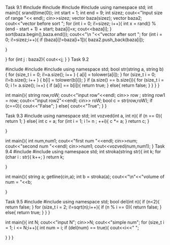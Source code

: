 Task 9.1
#include<iostream>
#include<vector>
#include<ctime>
#include<algorithm>
using namespace std;
int main(){
    srand(time(0));
    int start = 1;
    int end = 9;
    int sizez;
    cout<<"Input size of range "<< endl;;
    cin>>sizez;
    vector<int> baza(sizez);
    vector<int> baza2; 
    cout<<"vector before sort ";
    for (int i = 0; i!=sizez; i++){
        int x = rand() % (end - start + 1) + start;
        baza[i]=x;
        cout<<baza[i];
    }
    sort(baza.begin(),baza.end());
    cout<<"\n "<<"vector after sort ";
    for (int i = 0; i!=sizez;i++){
            if (baza[i]!=baza[i+1]){
            baza2.push_back(baza[i]);
                
}
            
  }
    for (int j : baza2){
        cout<<j;
    }
}
Task 9.2

#include <cstring>
#include<iostream>
#include<cctype>
using namespace std;
bool str(string a, string b){
    for (size_t i = 0; i!=a.size(); i++ ) { 
        a[i] = tolower(a[i]);
    }
    for (size_t i = 0; i!=b.size(); i++ ) { 
        b[i] = tolower(b[i]);
    }
    if (a.size() == b.size()){
    for (size_t i = 0; i != a.size(); i++) {
        if (a[i] == b[i]){
             return true;
        }
        else{
            return false;
        }
    }
    }
}

int main(){
    string row,roW;
    cout<<"input row"<<endl;
    cin>> row ;
    string row1 = row;
    cout<<"input row2"<<endl;
    cin>> roW;
    bool c = str(row,roW);
    if (c==0){
        cout<<"False";
    }
    else{
        cout<<"True";
    }
}

Task 9.3
#include<iostream>
using namespace std;
int vozved(int a, int n){
    if (n == 0){
        return 1;
    }
    else{
        int c = a;
    for (int i = 1; i != n ; ++i){
        c *= a;
    }
    return c;
}
    
}


int main(){
    int num,num1;
    cout<<"first num "<<endl;
    cin>>num;
    cout<<"second num "<<endl;
    cin>>num1;
    cout<<vozved(num,num1);
}
Task 9.4
#include<iostream>
#include<string>
using namespace std;
int stroka(string str){
    int k;
    for (char i : str){
        k++;
    }
    return k;
    
}

int main(){
    string a;
    getline(cin,a);
    int b = stroka(a);
cout<<"\n"<<"volume of num = "<<b;
    
}

Task 9.5
#include<iostream>
#include<cmath>
using namespace std;
bool del(int n){
    if (n<2){
        return false;
    }
        for (size_t i = 2; i!=sqrt(n);i++){
            if (n % i == 0){
                return false;
            }
            else{
                return true;
            }
        }
    }

int main(){
    int N;
    cout<<"input N";
    cin>>N;
    cout<<"simple num";
    for (size_t i = 1; i <= N;i++){
        int num = i;
        if (del(num) == true){
            cout<<i<<" ";
            
}
}
}

